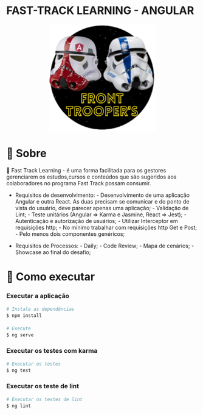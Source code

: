 # FAST-TRACK LEARNING - ANGULAR

<p align="center">
   <img src="https://github.com/EquipeFrontTroopers/fast-track-learning-angular/blob/master/.github/logo-front-troopers.png"
       alt="Logo front trooper's"
       width="280"/>
</p>

# :page_facing_up: Sobre
:orange_book: Fast Track Learning - é uma forma facilitada para os gestores gerenciarem os estudos,cursos e conteúdos que são sugeridos aos colaboradores no programa Fast Track possam consumir.

  - Requisitos de desenvolvimento:
              - Desenvolvimento de uma aplicação Angular e outra React. As duas precisam se
                comunicar e do ponto de vista do usuário, deve parecer apenas uma aplicação;
              - Validação de Lint;
              - Teste unitários (Angular => Karma e Jasmine, React => Jest);
              - Autenticação e autorização de usuários;
              - Utilizar Interceptor em requisições http;
              - No mínimo trabalhar com requisições http Get e Post;
              - Pelo menos dois componentes genéricos;
  
  - Requisitos de Processos:
              - Daily;
              - Code Review;
              - Mapa de cenários;
              - Showcase ao final do desafio;

# :construction_worker: Como executar

### Executar a aplicação

```bash
# Instale as dependências
$ npm install

# Execute
$ ng serve
```

### Executar os testes com karma

```bash
# Executar os testes
$ ng test
```

### Executar os teste de lint

```bash
# Executar os testes de lint
$ ng lint
```
